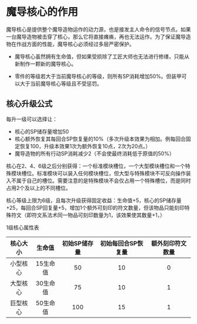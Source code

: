 # 魔导核心的作用

魔导核心是提供整个魔导造物运作的动力源，也是接发主人命令的信号节点。如果一台魔导造物被击穿了核心，那么它将直接瘫痪，再也无法运作。为了保证魔导造物在作战方面的性能，魔导核心必须经过多层严密保护。

* 魔导核心虽然拥有生命值，但如果受损除了工匠大师也无法进行修缮，只能从新制作一颗新的魔导核心。

* 零件的等级若大于当前魔导核心的等级，则所有SP消耗增加50%。但装甲可以大于当前魔导核心等级且不受惩罚。

## 核心升级公式

每升一级可以选择让：

* 核心的SP储存量增加50
* 核心额外恢复其每回合SP恢复量的10%（多次升级本效果为相加。例每回合固定恢复100，升级本效果1次为额外恢复10点，2次为20点。）
* 魔导造物的所有行动SP消耗减少2（不会使最终消耗低于原值的50%）

核心在2、4、6级之后分别获得：一个标准模块槽位，一个大型模块槽位和一个特殊模块槽位。标准模块可以装入任何模块槽位，但大型与特殊模块不可反向操作装入不属于自己的槽位。需要注意的是特殊模块不会仅占用一个特殊槽位，而是同时占用2个及以上的不同槽位。

核心等级上限为6级，且每次升级获得固定收益：生命值+5，核心的SP储存量+25，每回合SP回复量+5，增加1个额外可刻印的符文数量，但该物品只能刻印特殊符文（即符文系法术同一物品可刻印数量为1，该效果使其数量+1，）

1级核心属性表

核心大小|生命值|初始SP储存量|初始每回合SP恢复量|额外刻印符文数量
:--:|:--:|:--:|:--:|:--:
小型核心|15生命值|50|10|0
大型核心|30生命值|75|10|1
巨型核心|50生命值|100|15|1


